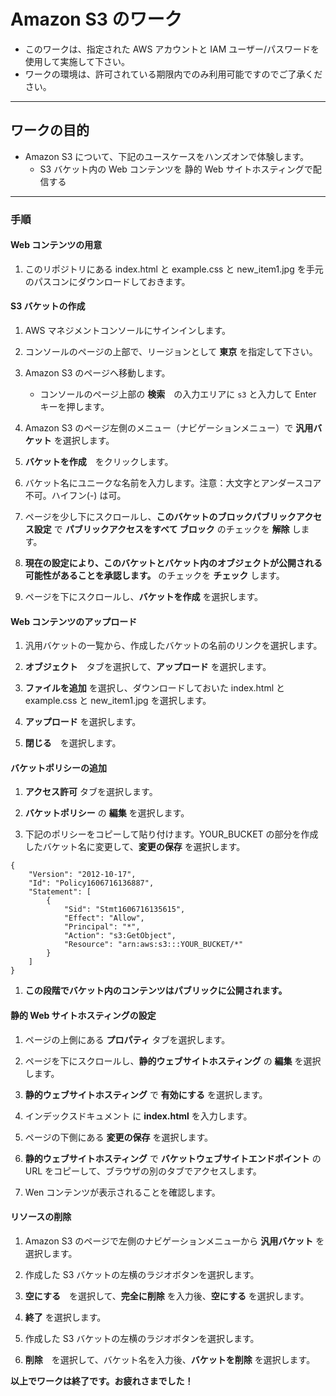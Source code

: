 # Amazon S3 のワーク

* このワークは、指定された AWS アカウントと IAM ユーザー/パスワードを使用して実施して下さい。
* ワークの環境は、許可されている期限内でのみ利用可能ですのでご了承ください。
---

## ワークの目的

* Amazon S3 について、下記のユースケースをハンズオンで体験します。
    - S3 バケット内の Web コンテンツを 静的 Web サイトホスティングで配信する

---

### 手順

#### Web コンテンツの用意

1. このリポジトリにある index.html と example.css と new_item1.jpg を手元のパスコンにダウンロードしておきます。

#### S3 バケットの作成

1. AWS マネジメントコンソールにサインインします。

1. コンソールのページの上部で、リージョンとして **東京** を指定して下さい。

1. Amazon S3 のページへ移動します。
    * コンソールのページ上部の **検索**　の入力エリアに `s3` と入力して Enter キーを押します。

1. Amazon S3 のページ左側のメニュー（ナビゲーションメニュー）で **汎用バケット** を選択します。

1. **バケットを作成**　をクリックします。

1. バケット名にユニークな名前を入力します。注意：大文字とアンダースコア不可。ハイフン(-) は可。

1. ページを少し下にスクロールし、**このバケットのブロックパブリックアクセス設定** で **パブリックアクセスをすべて ブロック** のチェックを **解除** します。

1. **現在の設定により、このバケットとバケット内のオブジェクトが公開される可能性があることを承認します。** のチェックを **チェック** します。

1. ページを下にスクロールし、**バケットを作成** を選択します。

#### Web コンテンツのアップロード

1. 汎用バケットの一覧から、作成したバケットの名前のリンクを選択します。

1. **オブジェクト**　タブを選択して、**アップロード** を選択します。

1. **ファイルを追加** を選択し、ダウンロードしておいた  index.html と example.css と new_item1.jpg を選択します。

1. **アップロード** を選択します。

1. **閉じる**　を選択します。

#### バケットポリシーの追加

1. **アクセス許可** タブを選択します。

1. **バケットポリシー** の **編集** を選択します。

1. 下記のポリシーをコピーして貼り付けます。YOUR_BUCKET の部分を作成したバケット名に変更して、**変更の保存** を選択します。

```
{
    "Version": "2012-10-17",
    "Id": "Policy1606716136887",
    "Statement": [
        {
            "Sid": "Stmt1606716135615",
            "Effect": "Allow",
            "Principal": "*",
            "Action": "s3:GetObject",
            "Resource": "arn:aws:s3:::YOUR_BUCKET/*"
        }
    ]
}
```

1. **この段階でバケット内のコンテンツはパブリックに公開されます。**
   
#### 静的 Web サイトホスティングの設定

1. ページの上側にある **プロパティ** タブを選択します。

1. ページを下にスクロールし、**静的ウェブサイトホスティング** の **編集** を選択します。

1. **静的ウェブサイトホスティング** で **有効にする** を選択します。

1. インデックスドキュメント に **index.html** を入力します。

1. ページの下側にある **変更の保存** を選択します。

1. **静的ウェブサイトホスティング** で **バケットウェブサイトエンドポイント** の URL をコピーして、ブラウザの別のタブでアクセスします。

1. Wen コンテンツが表示されることを確認します。

#### リソースの削除

1. Amazon S3 のページで左側のナビゲーションメニューから **汎用バケット** を選択します。

1. 作成した S3 バケットの左横のラジオボタンを選択します。

1. **空にする**　を選択して、**完全に削除** を入力後、**空にする** を選択します。

1. **終了** を選択します。
   
1. 作成した S3 バケットの左横のラジオボタンを選択します。

1. **削除**　を選択して、バケット名を入力後、**バケットを削除** を選択します。

**以上でワークは終了です。お疲れさまでした！**
   
